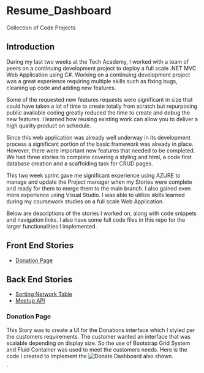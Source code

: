 # Resume_Dashboard
 Collection of Code Projects
## Introduction

During my last two weeks at the Tech Academy, I worked with a team of peers on a continuing development project to deploy a full scale .NET MVC Web Application using C#. Working on a continuing development project was a great experience requiring multiple skills such as fixing bugs, cleaning up code and adding new features. 

Some of the requested new features requests were significant in size that could have taken a lot of time to create totally from scratch but repurposing public available coding greatly reduced the time to create and debug the new features. I learned how reusing existing work can allow you to deliver a high quality product on schedule. 

Since this web application was already well underway in its development process a significant portion of the basic framework was already in place. However, there were important new features that needed to be completed. We had three stories to complete covering a styling and html, a code first database creation and a scaffolding task for CRUD pages.

This two week sprint gave me significant experience using AZURE to manage and update the Project manager when my Stories were complete and ready for them to merge them to the main branch. I also gained even more experience using Visual Studio. I was able to utilize skills learned during my coursework studies on a full scale Web Application.

Below are descriptions of the stories I worked on, along with code snippets and navigation links. I also have some full code files in this repo for the larger functionalities I implemented.

## Front End Stories
 * [Donation Page](#donation-page-ui)
 
## Back End Stories
* [Sorting Network Table](#sorting-network-table)
* [Meetup API](#meetup-api)

### Donation Page
This Story was to create a UI for the Donations interface which I styled per the customers requirements. The customer wanted an interface that was scalable depending on display size. So the use of Bootstrap Grid System and Fluid Container was used to meet the customers needs. Here is the code I created to implement the ![Donate Dashboard](https://user-images.githubusercontent.com/61473218/118589743-0058bb00-b76f-11eb-8297-181ce5caccd0.png) also shown.

`
